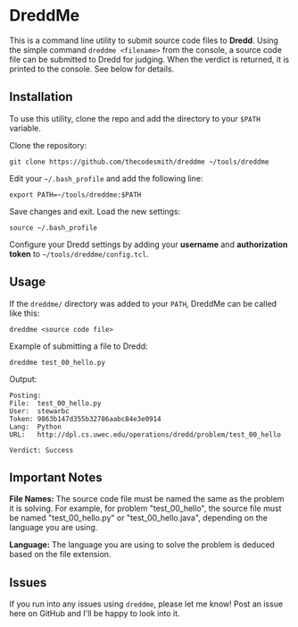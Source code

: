 DreddMe
=======

This is a command line utility to submit source code files to <b>Dredd</b>. Using the simple command `dreddme <filename>` from the console, a source code file can be submitted to Dredd for judging. When the verdict is returned, it is printed to the console. See below for details.

Installation
------------

To use this utility, clone the repo and add the directory to your `$PATH` variable.

Clone the repository:

    git clone https://github.com/thecodesmith/dreddme ~/tools/dreddme
    
Edit your `~/.bash_profile` and add the following line:

    export PATH=~/tools/dreddme:$PATH
    
Save changes and exit. Load the new settings:

    source ~/.bash_profile
    
Configure your Dredd settings by adding your <b>username</b> and <b>authorization token</b> to `~/tools/dreddme/config.tcl`.

Usage
-----

If the `dreddme/` directory was added to your `PATH`, DreddMe can be called like this:

    dreddme <source code file>

Example of submitting a file to Dredd:

    dreddme test_00_hello.py
    
Output:

    Posting:  
    File:  test_00_hello.py
    User:  stewarbc
    Token: 9863b147d355b32786aabc84e3e0914
    Lang:  Python
    URL:   http://dpl.cs.uwec.edu/operations/dredd/problem/test_00_hello

    Verdict: Success
    
Important Notes
---------------

<b>File Names:</b> The source code file must be named the same as the problem it is solving. For example, for problem "test_00_hello", the source file must be named "test_00_hello.py" or "test_00_hello.java", depending on the language you are using.

<b>Language:</b> The language you are using to solve the problem is deduced based on the file extension.


Issues
------

If you run into any issues using `dreddme`, please let me know! Post an issue here on GitHub and I'll be happy to look into it. 
